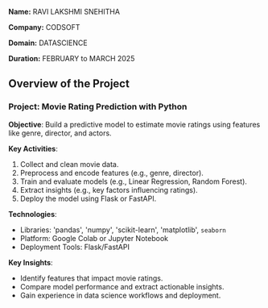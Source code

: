**Name:** RAVI LAKSHMI SNEHITHA

**Company:** CODSOFT

**Domain:** DATASCIENCE

**Duration:** FEBRUARY to MARCH 2025


## Overview of the Project

### Project: Movie Rating Prediction with Python

**Objective**: Build a predictive model to estimate movie ratings using features like genre, director, and actors.

**Key Activities**:
1. Collect and clean movie data.
2. Preprocess and encode features (e.g., genre, director).
3. Train and evaluate models (e.g., Linear Regression, Random Forest).
4. Extract insights (e.g., key factors influencing ratings).
5. Deploy the model using Flask or FastAPI.

**Technologies**:
- Libraries: 'pandas', 'numpy', 'scikit-learn', 'matplotlib', `seaborn`
- Platform: Google Colab or Jupyter Notebook
- Deployment Tools: Flask/FastAPI

**Key Insights**:
- Identify features that impact movie ratings.
- Compare model performance and extract actionable insights.
- Gain experience in data science workflows and deployment.
